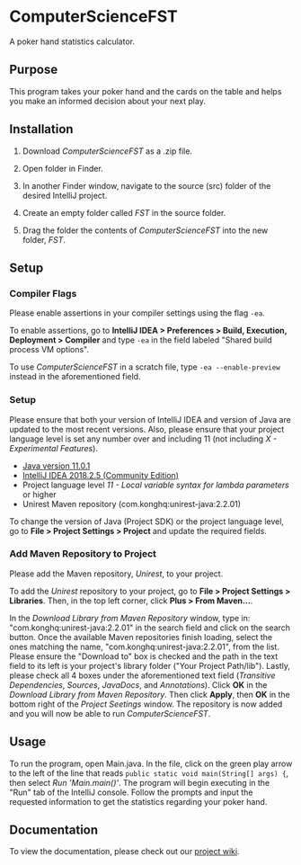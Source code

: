 # ComputerScienceFST
A poker hand statistics calculator.

## Purpose
This program takes your poker hand and the cards on the table and helps you make an informed decision about your next play.
## Installation

1. Download *ComputerScienceFST* as a .zip file.

2. Open folder in Finder.

3. In another Finder window, navigate to the source (src) folder of the desired IntelliJ project.

4. Create an empty folder called *FST* in the source folder.

5. Drag the folder the contents of *ComputerScienceFST* into the new folder, *FST*.

## Setup

### Compiler Flags
Please enable assertions in your compiler settings using the flag `-ea`.

To enable assertions, go to **IntelliJ IDEA > Preferences > Build, Execution, Deployment > Compiler** and type `-ea` in the field labeled "Shared build process VM options".

To use *ComputerScienceFST* in a scratch file, type `-ea --enable-preview` instead in the aforementioned field.

### Setup
Please ensure that both your version of IntelliJ IDEA and version of Java are updated to the most recent versions. Also, please ensure that your project language level is set any number over and including 11 (not including *X - Experimental Features*).

- [Java version 11.0.1](https://www.oracle.com/technetwork/java/javase/downloads/jdk11-downloads-5066655.html)
- [IntelliJ IDEA 2018.2.5 (Community Edition)](https://download.jetbrains.com/idea/ideaIC-2018.2.5.dmg)
- Project language level *11 - Local variable syntax for lambda parameters* or higher
- Unirest Maven repository (com.konghq:unirest-java:2.2.01)

To change the version of Java (Project SDK) or the project language level, go to **File > Project Settings > Project** and update the required fields.

### Add Maven Repository to Project
Please add the Maven repository, *Unirest*, to your project.

To add the *Unirest* repository to your project, go to **File > Project Settings > Libraries**. Then, in the top left corner, click **Plus > From Maven...**. 

In the *Download Library from Maven Repository* window, type in: "com.konghq:unirest-java:2.2.01" in the search field and click on the search button. Once the available Maven repositories finish loading, select the ones matching the name, "com.konghq:unirest-java:2.2.01", from the list. Please ensure the "Download to" box is checked and the path in the text field to its left is your project's library folder ("Your Project Path/lib"). Lastly, please check all 4 boxes under the aforementioned text field (*Transitive Dependencies*, *Sources*, *JavaDocs*, and *Annotations*).
Click **OK** in the *Download Library from Maven Repository*. Then click **Apply**, then **OK** in the bottom right of the *Project Seetings* window. The repository is now added and you will now be able to run *ComputerScienceFST*.

## Usage

To run the program, open Main.java. In the file, click on the green play arrow to the left of the line that reads `public static void main(String[] args) {`, then select *Run 'Main.main()'*. The program will begin executing in the "Run" tab of the IntelliJ console. Follow the prompts and input the requested information to get the statistics regarding your poker hand.


## Documentation
To view the documentation, please check out our [project wiki](https://wildchild9.github.io/ComputerScienceFST/Docs/).

